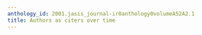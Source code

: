 ```yaml
---
anthology_id: 2001.jasis_journal-ir0anthology0volumeA52A2.1
title: Authors as citers over time
---
```

